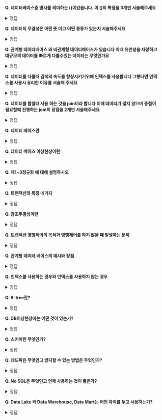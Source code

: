 **Q. 데이터베이스중 명사를 의미하는 ()이있습니다. 이 ()의 특징을 3개만 서술해주세요**    
<details>
<summary>정답</summary>
<br>
- ()엔터티를 뜻하는 말입니다
- 엔터티의 특징은 속성을 가지고 있다는 것 
- 엔터티는 논리적인 구조를 가지고 있습니다
- 엔터티는 논리적인 구조안에서는 테이블이 될 수 있지만 물리적인 구조 안에서는 테이블이 될수 없습니다
</details>

**Q. 데이터의 무결성은 어떤 뜻 이고 어떤 종류가 있는지 서술해주세요**    
<details>
<summary>정답</summary>
<br>
- 데이터의 무결성이란 DB에 저장된 데이터가 정확성 , 일관성 , 유효성을 잃지 않은것
    - 개체 무결성 , 참조 무결성 , 도메인무결성 , NUll무결성 , 고유무결성 
</details>

**Q. 관계형 데이터베이스 와 비관계형 데이터베이스가 있습니다 이때 유연성을 자랑하고 대규모의 데이터를 빠르게 다룰수있는 데이터는 무엇인가요**    
<details>
<summary>정답</summary>
<br>
비관계형 데이터 NoSQL 이라도고 합니다
</details>

**Q. 데이터를 다룰때 검색의 속도를 향상시키기위해 인덱스를 사용합니다 그렇다면 인덱스를 사용시 유리한 이유를 서술해 주세요**    
<details>
<summary>정답</summary>
<br>
- 데이터의 양이 많을때 효율적이 데이터 처리를 할수있다
- 테이블의 검색 속도와 처리 속도를 향상 시킬 수 있다
</details>

**Q. 데이터를 합칠때 사용 하는 것을 join이라 합니다 이때 데이터가 많지 않으며 중첩이 필요할때 진행하는 join의 장점을 2개만 서술해주세요**    
<details>
<summary>정답</summary>
<br>
 중첩 루프 조인을 말한다
-  join할 데이터가 적을때 유용 하다
-  중첩 for문과 비슷한 방식으로 비슷한 join을 한다
</details>

**Q. 데이터 베이스란**    
<details>
<summary>정답</summary>
<br>
 - 크게는 데이터의 집합을 뜻합니다
 데이터를 여럿이 사용할 목적으로 통합하고 관리되는 데이터 모음 
</details>

**Q. 데이터 베이스 이상현상이란**    
<details>
<summary>정답</summary>
<br>
데이터의 불필요한 데이터 중복으로 인한 데이터 연산 삽입 수정 삭제등의 작업을할때 이상이 나타나는 증상을 뜻합니다
</details>

**Q. 제1~3정규화 에 대해 설명하시오**    
<details>
<summary>정답</summary>
<br>
- 1차 정규화 : 모든 속성값이 원자성을 가질수있도록 하는 과정 한개의 기본키에 2개이상의 값을 가진것은 모두 제거한다 
- 2차 정규화 : 1정규화가 기본 조건이고 기본키가 아닌 속성이 기본키에 완전 함수 종속인 형태
- 3차 정규화 : 2정규화가 기본조건 이며 기본키를 제외한 모든 속성이 이행적 함수종속을 만족하지 않은 형태 
</details>

**Q. 트랜잭션의 특징 네가지**    
<details>
<summary>정답</summary>
<br>
 원자성,일관성,독립성,격리성
</details>

**Q. 참조무결성이란**    
<details>
<summary>정답</summary>
<br>
 서로 참조되는 데이터는 일관된 값을 유지 해야한다. 외래키의 값은 Null이거나 참조하는 테이블 기본키 값과 동일 해야한다
</details>

**Q. 트랜잭션 병행제어의 목적과 병행제어를 하지 않을 때 발생하는 문제**    
<details>
<summary>정답</summary>
<br>
 병행제어란? 여러개의 트랜젝션들이 실행될때 데이터의 일관성을 파괴하지 않도록 제어하는것
 적용하지 않을시 문제점은 갱신분실,모순성,연쇄복귀,비완료의존성 의 문제점을 볼수있다
</details>

**Q. 관계형 데이터 베이스의 예시와 장점**    
<details>
<summary>정답</summary>
<br>
 대표적인예 MySql
 - 모든데이터는 정해진 스키마에 따라 테이블에 저장한다
 - 테이블 간의 관계는 기본키와 외래키로 연관지을 수 있다
 - 대용량 데이터를 체계적으로 관리 한다
 - 데이터의 무결성이 보장된다
</details>

**Q. 인덱스를 사용하는 경우와 인덱스를 사용하지 않는 경우**    
<details>
<summary>정답</summary>
<br>
 - 인덱스는 대체로 규모가큰 데이터에서 사용한다 데이터를 join 하여 자주 합칠 때 유리하다
 - 데이터의 중복도가 높다면 인덱스의 사용이 힘들다
</details>

**Q. B-tree란?**    
<details>
<summary>정답</summary>
<br>
 인덱스 자료구조를 표현하는 방식중 하나이다 
 B-Tree는 노드하나가 여러 데이터를 저장한다 각 노드별로 여러개의 키와 키에 대응하는 데이터를 품고있으며 정렬된 상태를 유지하기에 부등호 표현식(연산)이 가능하고 
 데이터 탐색뿐 아니라 저장 삭세 수정 삽입등에도 낮은 시간 복잡도를 가진다
</details>

**Q. DB이상현상에는 어떤 것이 있는가?**    
<details>
<summary>정답</summary>
<br>

    이상현상의 종류
    1. 삽입이상 : 데이터를 삽입하기 위해 불필요한 데이터도 함께 삽입해야 하는 문제
    2. 갱신이상 : 중복 튜플 중 일부만 변경하여 데이터가 불일치하게 되는 문제
    3. 삭제이상 : 튜플을 삭제하면 꼭 필요한 데이터까지 같이 삭제되는 데이터 손실 문제
</details>

**Q. 스키마란 무엇인가?**    
<details>
<summary>정답</summary>
<br>
    스키마는 데이터베이스를 구성하는 데이터 엔터티, 속성, 관계 및 데이터 조작시 데이터 값들이 갖는 제약 조건등에 관해 전반적으로 정의한다. 
    사용자의 관점에 따라 외부스키마, 개념스키마, 내부스키마로 나뉜다

</details>

**Q. 데드락은 무엇인고 방지할 수 있는 방법은 무엇인가?**    
<details>
<summary>정답</summary>
<br>
    데드락은 교착상태를 의미하며 두 개 이상의 프로세스나 스레드가 서로 자원을 얻지 못해서 다음 처리를 하지 못하는 상태를 말한다.
    무한히 다음 자원을 기다리게 되는 상태이며 이는 시스템적으로 한정된 자원을 여러 곳에서 사용하려고 할 때 발생한다. 
    
    데드락 발생 조건 -> 4가지가 모두 성립해야 데드락이 발생한다.
    1. 상호배제 : 자원은 한번에 한 프로세스만 사용 가능하다.
    2. 점유대기 : 최소한 하나의 자원을 점유하고 있으면서 다른 프로세스에 할당되어 사용하고 있는 자원을 추가로 점유하기 위해 대기하는 프로세스가 존재해야 한다.
    3. 비선점 : 다른 프로세스에 할당된 자원은 사용이 끝날 때까지 강제로 빼앗을 수 없다.
    4. 순환대기 : 프로세스의 집합에서 순환형태로 자원을 대기하고 있어야 한다.
    
    
    데드락 처리 - 예방or회피
    1. 예방 : 교착 상태 발생 조건 중 하나를 제거하며 해결한다. 
        - 상호배제 부정 : 여러 프로세스가 공유 자원을 사용한다.
        - 점유대기 부정 : 프로세스 실행전 모든 자원을 할당한다. 
        - 비선점 부정 : 자원점유중인 프로세스가 다른 자원을 요구할 때 가진 자원을 반납한다.
        - 순환대기 부정 : 자원에 고유 번호 할당 후 순서대로 자원을 요구한다.
    2. 회피
        - 은행원 알고리즘 : 은행에서 모든 고객의 요구가 충족되도록 현금을 할당하는 데서 유래했으며 프로세스가 자원을 요구할 때 시스템은 자원을 할당한 후에도 안정 상태로 남아있게 되는지 사전에 검사하여 교착 상태를 회피한다. 안정상태가 되면 자원할당, 아니면 다른 프로세스들이 자원해지할때까지 대기한다.
    

</details>

**Q. No SQL은 무엇인고 언제 사용하는 것이 좋은가?**    
<details>
<summary>정답</summary>
<br>
    No SQL은 Not only SQL의 약어로 SQL만을 사용하지 않는 DBMS를 지칭하는 단어다. 관계형 데이터베이스를 사용하지 않는다는 의미가 아니라 여러 유형의 데이터베이스를 사용하는 거이다.
    스키마없이 동작하며 구조에 대한 정의를 변경할 필요 없이 데이터베이스 레코드에 자유롭게 필드를 추가할 수 있고 대부분이 오픈소스이고 MongoDB가 대표적이다. 
    
    **장점**
    - 스키마가 없어 유연하며 언제든 저장된 데이터를 조정하고 새로운 필드 추가가 가능하다
    - 데이터는 애플리케이션이 필요로 하는 형식으로 저장되어 읽어오는 속도가 빠르다
    - 수직 및 수평 확장이 가능해서 애플리케이션이 발생시크는 모든 읽기/쓰기 요청 처리가 가능하다
</details>

**Q. Data Lake 와 Data Warehouse, Data Mart는 어떤 차이를 두고 사용하는가?**    
<details>
<summary>정답</summary>
<br>
    **데이터레이크**
    - 사전 정의된 구조없이 방대한 양의 원시 데이터가 그대로 저장된다.
    - 기업이 많은 양의 정형 및 비정형데이터를 저장하고, 이를 실시간 분석, 데이터 사이언스 및 머신러닝에 즉시 사용할 수 있게 한다.
    - 데이터 레이크를 사용하면 형식의 변경 없이 원본 그대로 수집이 가능하다.
    
    **데이터웨어하우스**
    - 기업 전체에 대한 비즈니스 인텔리전스 및 분석을 지원하도록 설계된 데이터 관리 시스템이다
    - 보통 기록 데이터를 포함한 방대한 데이터가 담겨있다
    - 일반적으로 데이터웨어하우스 내에 저장된 데이터는 애플리케이션 로그 파일, 트랜잭션 어플리케이션 등 광범위한 소스로부터 추출된 것들이다.
    - 보통의 경우 목적이 명확히 정의된 구조화도니 데이터를 보관한다
    
    **데이터마트**
    - 영업, 재무, 마케팅 등 단일 주제 또는 lob에 중점을 둔 단순한 형태의 데이터 웨어하우스이다.
    - 데이터 웨어하우스환경에서 정의된 접근계층으로 데이터 웨어하우스에서 데이터를 꺼내 사용자에게 제공하는 역할을 한다.
    
    **데이터웨어하우스와 데이터마트의 차이**
    - 데이터마트는 사용자 요구 분석에서 시작하는 개념, 데이터웨어하우스는 기존의 데이터를 어떻게 수집, 분석하고 이를 어떻게 재사용할 것인가에 대한 개념으로 해석한다.
    - 데이터웨어하우스는 중앙 집중식 데이터 집합체를 뜻하며 데이터 마트는 데이터 저장소의 역할을 한다. 이에 데이터마트는 사용목적에 맞는 접근성과 사용성을 강조하며 즉각적인 요구를 충족시킨다는 목표를 가지고 있다. 
    
</details>
